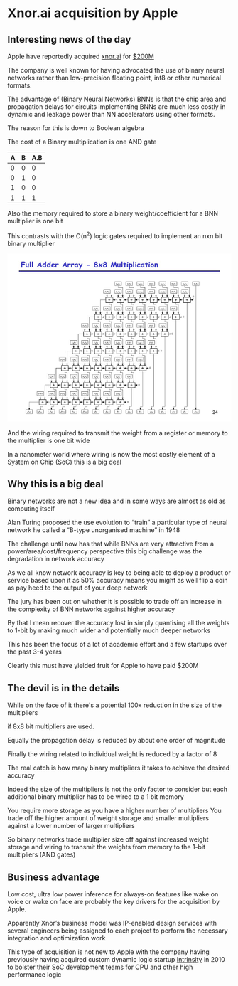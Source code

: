# Xnor.ai acquisition by Apple

## Interesting news of the day

Apple have reportedly acquired [xnor.ai](https://xnor.ai) for [$200M](https://techcrunch.com/2020/01/15/apple-buys-edge-based-ai-startup-xnor-ai-for-a-reported-200m/)

The company is well known for having advocated the use of binary neural networks rather than low-precision floating point, int8 or other numerical formats.

The advantage of (Binary Neural Networks) BNNs is that the chip area and propagation delays for circuits implementing BNNs are much less costly in dynamic and leakage power than NN accelerators using other formats.

The reason for this is down to Boolean algebra

The cost of a Binary multiplication is one AND gate

| A | B | A.B |
| - | - | --- |
| 0 | 0 | 0   |
| 0 | 1 | 0   |
| 1 | 0 | 0   |
| 1 | 1 | 1   |

Also the memory required to store a binary weight/coefficient for a BNN multiplier is one bit

This contrasts with the O(n<sup>2</sup>) logic gates required to implement an nxn bit binary multiplier

![Image result for 8x8 multiplier](name//media/image1.jpeg)

And the wiring required to transmit the weight from a register or memory to the multiplier is one bit wide

In a nanometer world where wiring is now the most costly element of a System on Chip (SoC) this is a big deal

## Why this is a big deal

Binary networks are not a new idea and in some ways are almost as old as computing itself

Alan Turing proposed the use evolution to “train” a particular type of neural network he called a “B-type unorganised machine” in 1948

The challenge until now has that while BNNs are very attractive from a power/area/cost/frequency perspective this big challenge was the degradation in network accuracy

As we all know network accuracy is key to being able to deploy a product or service based upon it as 50% accuracy means you might as well flip a coin as pay heed to the output of your deep network

The jury has been out on whether it is possible to trade off an increase in the complexity of BNN networks against higher accuracy

By that I mean recover the accuracy lost in simply quantising all the weights to 1-bit by making much wider and potentially much deeper networks

This has been the focus of a lot of academic effort and a few startups over the past 3-4 years

Clearly this must have yielded fruit for Apple to have paid $200M

## 

## The devil is in the details

While on the face of it there's a potential 100x reduction in the size of the multipliers

if 8x8 bit multipliers are used.

Equally the propagation delay is reduced by about one order of magnitude

Finally the wiring related to individual weight is reduced by a factor of 8

The real catch is how many binary multipliers it takes to achieve the desired accuracy

Indeed the size of the multipliers is not the only factor to consider but each additional binary multiplier has to be wired to a 1 bit memory

You require more storage as you have a higher number of multipliers You trade off the higher amount of weight storage and smaller multipliers against a lower number of larger multipliers

So binary networks trade multiplier size off against increased weight storage and wiring to transmit the weights from memory to the 1-bit multipliers (AND gates)

## Business advantage

Low cost, ultra low power inference for always-on features like wake on voice or wake on face are probably the key drivers for the acquisition by Apple.

Apparently Xnor’s business model was IP-enabled design services with several engineers being assigned to each project to perform the necessary integration and optimization work

This type of acquisition is not new to Apple with the company having previously having acquired custom dynamic logic startup [Intrinsity](https://www.anandtech.com/show/3665/apples-intrinsity-acquisition-winners-and-losers) in 2010 to bolster their SoC development teams for CPU and other high performance logic

